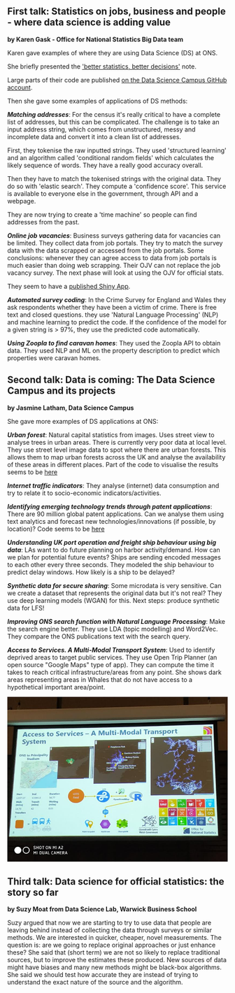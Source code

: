 First talk: Statistics on jobs, business and people - where data science is adding value
----------------------------------------------------------------------------------------

**by Karen Gask - Office for National Statistics Big Data team**

Karen gave examples of where they are using Data Science (DS) at ONS.

She briefly presented the ['better statistics, better
decisions'](https://gss.civilservice.gov.uk/wp-content/uploads/2012/12/Better-Statistics-Better-Decisions.pdf)
note.

Large parts of their code are published [on the Data Science Campus
GitHub account](https://github.com/datasciencecampus).

Then she gave some examples of applications of DS methods:

***Matching addresses***: For the census it's really critical to have a
complete list of addresses, but this can be complicated. The challenge
is to take an input address string, which comes from unstructured, messy
and incomplete data and convert it into a clean list of addresses.

First, they tokenise the raw inputted strings. They used 'structured
learning' and an algorithm called 'conditional random fields' which
calculates the likely sequence of words. They have a really good
accuracy overall.

Then they have to match the tokenised strings with the original data.
They do so with 'elastic search'. They compute a 'confidence score'.
This service is available to everyone else in the government, through
API and a webpage.

They are now trying to create a 'time machine' so people can find
addresses from the past.

***Online job vacancies***: Business surveys gathering data for
vacancies can be limited. They collect data from job portals. They try
to match the survey data with the data scrapped or accessed from the job
portals. Some conclusions: whenever they can agree access to data from
job portals is much easier than doing web scrapping. Their OJV can not
replace the job vacancy survey. The next phase will look at using the
OJV for official stats.

They seem to have a [published Shiny
App](https://datasciencecampus.shinyapps.io/employmentProspects/).

***Automated survey coding***: In the Crime Survey for England and Wales
they ask respondents whether they have been a victim of crime. There is
free text and closed questions. they use 'Natural Language Processing'
(NLP) and machine learning to predict the code. If the confidence of the
model for a given string is &gt; 97%, they use the predicted code
automatically.

***Using Zoopla to find caravan homes***: They used the Zoopla API to
obtain data. They used NLP and ML on the property description to predict
which properties were caravan homes.

Second talk: Data is coming: The Data Science Campus and its projects
---------------------------------------------------------------------

**by Jasmine Latham, Data Science Campus**

She gave more examples of DS applications at ONS:

***Urban forest***: Natural capital statistics from images. Uses street
view to analyse trees in urban areas. There is currently very poor data
at local level. They use street level image data to spot where there are
urban forests. This allows them to map urban forests across the UK and
analyse the availability of these areas in different places. Part of the
code to visualise the results seems to be
[here](https://github.com/datasciencecampus/vegetation-deckgl)

***Internet traffic indicators***: They analyse (internet) data
consumption and try to relate it to socio-economic
indicators/activities.

***Identifying emerging technology trends through patent
applications***: There are 90 million global patent applications. Can we
analyse them using text analytics and forecast new
technologies/innovations (if possible, by location)? Code seems to be
[here](https://github.com/datasciencecampus/patent_app_detect)

***Understanding UK port operation and freight ship behaviour using big
data***: LAs want to do future planning on harbor activity/demand. How
can we plan for potential future events? Ships are sending encoded
messages to each other every three seconds. They modeled the ship
behaviour to predict delay windows. How likely is a ship to be delayed?

***Synthetic data for secure sharing***: Some microdata is very
sensitive. Can we create a dataset that represents the original data but
it's not real? They use deep learning models (WGAN) for this. Next
steps: produce synthetic data for LFS!

***Improving ONS search function with Natural Language Processing***:
Make the search engine better. They use LDA (topic modelling) and
Word2Vec. They compare the ONS publications text with the search query.

***Access to Services. A Multi-Modal Transport System***: Used to
identify deprived areas to target public services. They use Open Trip
Planner (an open source "Google Maps" type of app). They can compute the
time it takes to reach critical infrastructure/areas from any point. She
shows dark areas representing areas in Whales that do not have access to
a hypothetical important area/point.

![](https://github.com/JosepER/talks_and_presentations/blob/master/raw_rmd/images/181019_1.jpg)

Third talk: Data science for official statistics: the story so far
------------------------------------------------------------------

**by Suzy Moat from Data Science Lab, Warwick Business School**

Suzy argued that now we are starting to try to use data that people are
leaving behind instead of collecting the data through surveys or similar
methods. We are interested in quicker, cheaper, novel measurements. The
question is: are we going to replace original approaches or just enhance
these? She said that (short term) we are not so likely to replace
traditional sources, but to improve the estimates these produced. New
sources of data might have biases and many new methods might be
black-box algorithms. She said we should test how accurate they are
instead of trying to understand the exact nature of the source and the
algorithm.
